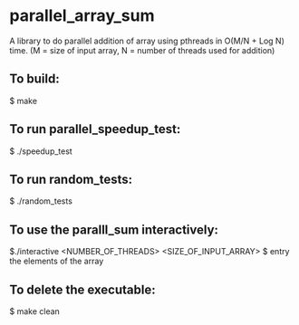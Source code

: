 # parallel_array_sum
A library to do parallel addition of array using pthreads in O(M/N + Log N) time. (M = size of input array, N = number of threads used for addition)

## To build:
$ make
 
## To run parallel_speedup_test: 
$ ./speedup_test

## To run random_tests:
$ ./random_tests

## To use the paralll_sum interactively:
$./interactive <NUMBER_OF_THREADS> <SIZE_OF_INPUT_ARRAY>
$ entry the elements of the array


## To delete the executable:
$ make clean
